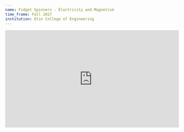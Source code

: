 ```yaml
---
name: Fidget Spinners - Electricity and Magnetism
time_frame: Fall 2017
institution: Olin College of Engineering
---
```

<div class="video">
  <iframe width="560" height="315" src="https://www.youtube.com/embed/JdPywxd1NAc?rel=0" frameborder="0" allow="accelerometer; autoplay; encrypted-media; gyroscope; picture-in-picture" allowfullscreen></iframe>
</div>
